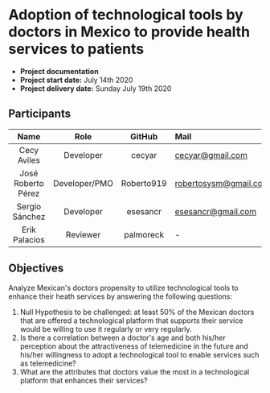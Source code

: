 # Adoption of technological tools by doctors in Mexico to provide health services to patients

- **Project documentation**
- **Project start date:** July 14th 2020
- **Project delivery date:** Sunday July 19th 2020



## Participants

|        Name        |     Role      |   GitHub   | Mail                  |
| :----------------: | :-----------: | :--------: | :-------------------- |
|    Cecy Aviles     |   Developer   |   cecyar   | cecyar@gmail.com      |
| José Roberto Pérez | Developer/PMO | Roberto919 | robertosysm@gmail.com |
|   Sergio Sánchez   |   Developer   |  esesancr  | esesancr@gmail.com    |
|   Erik Palacios    |   Reviewer    | palmoreck  | -                     |



## Objectives

Analyze Mexican's doctors propensity to utilize technological tools to enhance their heath services by answering the following questions:

1. Null Hypothesis to be challenged: at least 50% of the Mexican doctors that are offered a technological platform that supports their service would be willing to use it regularly or very regularly.
2. Is there a correlation between a doctor's age and both his/her perception about the attractiveness of telemedicine in the future and his/her willingness to adopt a technological tool to enable services such as telemedicine?
3. What are the attributes that doctors value the most in a technological platform that enhances their services?
